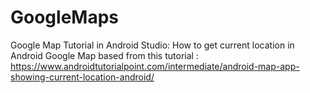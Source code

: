 # GoogleMaps
Google Map Tutorial in Android Studio: How to get current location in Android Google Map
based from this tutorial : https://www.androidtutorialpoint.com/intermediate/android-map-app-showing-current-location-android/
